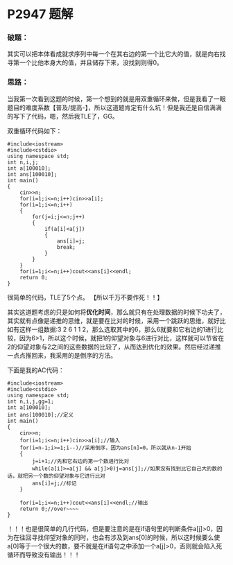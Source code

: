 # P2947 题解

### 破题：
其实可以把本体看成就求序列中每一个在其右边的第一个比它大的值，就是向右找寻第一个比他本身大的值，并且储存下来，没找到则得0。

### 思路：
当我第一次看到这题的时候，第一个想到的就是用双重循环来做，但是我看了一眼题目的难度系数【普及/提高-】，所以这道题肯定有什么坑！但是我还是自信满满的写下了代码，嗯，然后我TLE了，GG。

双重循环代码如下：

```
#include<iostream>
#include<cstdio>
using namespace std;
int n,i,j;
int a[100010];
int ans[100010];
int main()
{
    cin>>n;
    for(i=1;i<=n;i++)cin>>a[i];
    for(i=1;i<=n;i++)
    {
        for(j=i;j<=n;j++)
        {
            if(a[i]<a[j])
            {
                ans[i]=j;
                break;
            }
        }
    }
    for(i=1;i<=n;i++)cout<<ans[i]<<endl;
    return 0;
}
```
很简单的代码，TLE了5个点。
【所以千万不要作死！！】

其实这道题考虑的只是如何将**优化时间**，那么就只有在处理数据的时候下功夫了，其实就有点像是递推的思维，就是要在比对的时候，采用一个跳跃的思维，就好比如有这样一组数据:3 2 6 1 1 2，那么选取其中的6，那么6就要和它右边的1进行比较，因为6>1，所以这个时候，就把1的仰望对象与6进行对比，这样就可以节省在2的仰望对象与2之间的这些数据的比较了，从而达到优化的效果。然后经过递推一点点推回来，我采用的是倒序的方法。

下面是我的AC代码：

```
#include<iostream>
#include<cstdio>
using namespace std;
int n,i,j,gg=1;
int a[100010];
int ans[100010];//定义
int main()
{
	cin>>n;
	for(i=1;i<=n;i++)cin>>a[i];//输入
	for(i=n-1;i>=1;i--)//采用倒序，因为ans[n]=0，所以就从n-1开始
	{
		j=i+1;//先和它右边的第一个数进行比对
		while(a[i]>=a[j] && a[j]>0)j=ans[j];//如果没有找到比它自己大的数的话，就把另一个数的仰望对象与它进行比对
		ans[i]=j;//标记
	}
	
	for(i=1;i<=n;i++)cout<<ans[i]<<endl;//输出
	return 0;//over~~~~
}
```
！！！也是很简单的几行代码，但是要注意的是在if语句里的判断条件a[j]>0，因为在往回寻找仰望对象的同时，也会有涉及到ans[0]的时候，所以这时候要么使a[0]等于一个很大的数，要不就是在if语句之中添加一个a[j]>0，否则就会陷入死循环而导致没有输出！！！